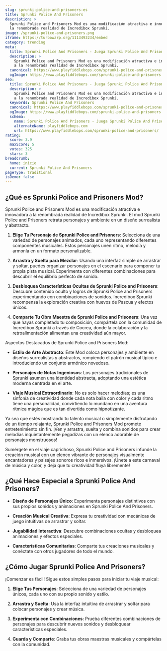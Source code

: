```yaml
---
slug: sprunki-police-and-prisoners-es
title: Sprunki Police And Prisoners
description: >
  Sprunki Police and Prisoners Mod es una modificación atractiva e innovadora a
  la renombrada realidad de Incredibox Sprunki.
image: /sprunki-police-and-prisoners.png
iframe: https://turbowarp.org/1113493234/embed
category: trending
meta:
  title: Sprunki Police And Prisoners - Juega Sprunki Police And Prisoners Online
  description: >
    Sprunki Police and Prisoners Mod es una modificación atractiva e innovadora
    a la renombrada realidad de Incredibox Sprunki.
  canonical: https://www.playfiddlebops.com/sprunki-police-and-prisoners/
  ogImage: https://www.playfiddlebops.com/sprunki-police-and-prisoners.png
seo:
  title: Sprunki Police And Prisoners - Juega Sprunki Police And Prisoners Online
  description: >
    Sprunki Police and Prisoners Mod es una modificación atractiva e innovadora
    a la renombrada realidad de Incredibox Sprunki.
  keywords: Sprunki Police And Prisoners
  canonical: https://www.playfiddlebops.com/sprunki-police-and-prisoners/
  ogImage: https://www.playfiddlebops.com/sprunki-police-and-prisoners.png
  schema:
    name: Sprunki Police And Prisoners - Juega Sprunki Police And Prisoners Online
    alternateName: playfiddlebops.com
    url: https://www.playfiddlebops.com/sprunki-police-and-prisoners/
rating:
  score: 3.9
  maxScore: 5
  votes: 325
  stars: 3
breadcrumb:
  home: inicio
  current: Sprunki Police And Prisoners
pageType: traditional
isDemo: false
---
```


## ¿Qué es Sprunki Police and Prisoners Mod?

Sprunki Police and Prisoners Mod es una modificación atractiva e innovadora a la renombrada realidad de Incredibox Sprunki. El mod Sprunki Police and Prisoners retrata personajes y ambiente en un diseño surrealista y abstracto.

1. **Elige Tu Personaje de Sprunki Police and Prisoners**: Selecciona de una variedad de personajes animados, cada uno representando diferentes componentes musicales. Estos personajes unen ritmo, melodía y armonía en un formato personalizable.

1. **Arrastra y Suelta para Mezclar**: Usando una interfaz simple de arrastrar y soltar, puedes organizar personajes en el escenario para componer tu propia pista musical. Experimenta con diferentes combinaciones para descubrir el equilibrio perfecto de sonido.

1. **Desbloquea Características Ocultas de Sprunki Police and Prisoners**: Descubre contenido oculto y logros de Sprunki Police and Prisoners experimentando con combinaciones de sonidos. Incredibox Sprunki recompensa la exploración creativa con huevos de Pascua y efectos únicos.

1. **Comparte Tu Obra Maestra de Sprunki Police and Prisoners**: Una vez que hayas completado tu composición, compártela con la comunidad de Incredibox Sprunki a través de Cocrea, donde la colaboración y la retroalimentación alimentan una creatividad aún mayor.

Aspectos Destacados de Sprunki Police and Prisoners Mod:

- **Estilo de Arte Abstracto**: Este Mod coloca personajes y ambiente en diseños surrealistas y abstractos, rompiendo el patrón musical típico e introduciendo un conjunto armónico novedoso.

- **Personajes de Notas Ingeniosos**: Los personajes tradicionales de Sprunki asumen una identidad abstracta, adoptando una estética moderna centrada en el arte.

- **Viaje Musical Extraordinario**: No es solo hacer melodías; es una sinfonía de creatividad donde cada nota baila con color y cada ritmo tiene una personalidad, convirtiendo lo mundano en una aventura rítmica mágica que es tan divertida como hipnotizante.

Ya sea que estés mostrando tu talento musical o simplemente disfrutando de un tiempo relajante, Sprunki Police and Prisoners Mod promete entretenimiento sin fin. ¡Ven y arrastra, suelta y combina sonidos para crear melodías inquietantemente pegadizas con un elenco adorable de personajes monstruosos!

Sumérgete en el viaje caprichoso, Sprunki Police and Prisoners infunde la creación musical con un elenco vibrante de personajes visualmente encantadores y paisajes sonoros ricos e inmersivos. ¡Únete a este carnaval de música y color, y deja que tu creatividad fluya libremente!

## ¿Qué Hace Especial a Sprunki Police And Prisoners?

- **Diseño de Personajes Único**: Experimenta personajes distintivos con sus propios sonidos y animaciones en Sprunki Police And Prisoners.

- **Creación Musical Creativa**: Expresa tu creatividad con mecánicas de juego intuitivas de arrastrar y soltar.

- **Jugabilidad Interactiva**: Descubre combinaciones ocultas y desbloquea animaciones y efectos especiales.

- **Características Comunitarias**: Comparte tus creaciones musicales y conéctate con otros jugadores de todo el mundo.

## ¿Cómo Jugar Sprunki Police And Prisoners?

¡Comenzar es fácil! Sigue estos simples pasos para iniciar tu viaje musical:

1. **Elige Tus Personajes**: Selecciona de una variedad de personajes únicos, cada uno con su propio sonido y estilo.

1. **Arrastra y Suelta**: Usa la interfaz intuitiva de arrastrar y soltar para colocar personajes y crear música.

1. **Experimenta con Combinaciones**: Prueba diferentes combinaciones de personajes para descubrir nuevos sonidos y desbloquear características especiales.

1. **Guarda y Comparte**: Graba tus obras maestras musicales y compártelas con la comunidad.